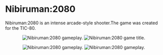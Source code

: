 # Nibiruman:2080
Nibiruman:2080 is an intense arcade-style shooter.The game was created for the TIC-80.
<p align="center">
<img src="./capture/s02.gif" alt="Nibiruman:2080 gameplay."></img>
<img src="./capture/s01.gif" alt="Nibiruman:2080 game title."></img>
</p>
<p align="center">
<img src="./capture/s05.gif" alt="Nibiruman:2080 gameplay."></img>
<img src="./capture/s03.gif" alt="Nibiruman:2080 gameplay."></img>
</p>